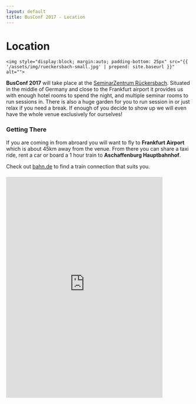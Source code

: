 ```yaml
---
layout: default
title: BusConf 2017 - Location
---
```


<div class="post">
	<h1 class="pageTitle">Location</h1>

	<img style="display:block; margin:auto; padding-bottom: 25px" src="{{ '/assets/img/rueckersbach-small.jpg' | prepend: site.baseurl }}" alt=""> 

  <p class="intro">
  <b>BusConf 2017</b> will take place at the <a href="http://www.natuerlich-tagen.de/">SeminarZentrum Rückersbach</a>. Situated in the middle of Germany and close to the Frankfurt airport it provides us with enough hotel rooms to spend the night, and multiple seminar rooms to run sessions in. There is also a huge garden for you to run session in or just relax if you need a break. If enough of you decide to show up we will even have the whole venue exclusively for ourselves!
  </p>

  <h3>Getting There</h3>
  <p class="intro">
  If you are coming in from abroard you will want to fly to <b>Frankfurt Airport</b> which is about 45km away from the venue. From there you can share a taxi ride, rent a car or board a 1 hour train to <b>Aschaffenburg Hauptbahnhof</b>.
  </p>
  <p class="intro">
  Check out <a href="https://www.bahn.com/en/view/index.shtml">bahn.de</a> to find a train connection that suits you.
  </p>
<p style="margin-top: 20px"><iframe frameborder="0" height="600" marginheight="0" marginwidth="0" scrolling="no" src="http://maps.google.com/maps?f=q&amp;source=embed&amp;hl=en&amp;geocode=&amp;q=Seminarzentrum+R%C3%BCckersbach+GmbH,+Kolpingstra%C3%9Fe,+Johannesberg&amp;aq=0&amp;sll=51.151786,10.415039&amp;sspn=9.638638,19.665527&amp;vpsrc=6&amp;ie=UTF8&amp;hq=Seminarzentrum+R%C3%BCckersbach+GmbH,&amp;hnear=Kolpingstra%C3%9Fe,+63867+Johannesberg,+Bayern&amp;t=m&amp;ll=51.138001,10.305176&amp;spn=8.275845,9.338379&amp;z=6&amp;output=embed&amp;iwloc=near" width="425">&amp;amp;amp;amp;amp;amp;amp;amp;amp;amp;amp;amp;amp;amp;lt;br/&amp;amp;amp;amp;amp;amp;amp;amp;amp;amp;amp;amp;amp;amp;gt;&amp;amp;amp;amp;amp;amp;amp;amp;amp;amp;amp;amp;amp;amp;lt;small&amp;amp;amp;amp;amp;amp;amp;amp;amp;amp;amp;amp;amp;amp;gt;&amp;amp;amp;amp;amp;amp;amp;amp;amp;amp;amp;amp;amp;amp;lt;a href="http://maps.google.de/maps?f=q&amp;amp;amp;amp;amp;amp;amp;amp;amp;amp;amp;amp;amp;amp;amp;amp;source=embed&amp;amp;amp;amp;amp;amp;amp;amp;amp;amp;amp;amp;amp;amp;amp;amp;hl=de&amp;amp;amp;amp;amp;amp;amp;amp;amp;amp;amp;amp;amp;amp;amp;amp;geocode=&amp;amp;amp;amp;amp;amp;amp;amp;amp;amp;amp;amp;amp;amp;amp;amp;q=Seminarzentrum+R%C3%BCckersbach+GmbH,+Kolpingstra%C3%9Fe,+Johannesberg&amp;amp;amp;amp;amp;amp;amp;amp;amp;amp;amp;amp;amp;amp;amp;amp;aq=0&amp;amp;amp;amp;amp;amp;amp;amp;amp;amp;amp;amp;amp;amp;amp;amp;sll=51.151786,10.415039&amp;amp;amp;amp;amp;amp;amp;amp;amp;amp;amp;amp;amp;amp;amp;amp;sspn=9.638638,19.665527&amp;amp;amp;amp;amp;amp;amp;amp;amp;amp;amp;amp;amp;amp;amp;amp;vpsrc=6&amp;amp;amp;amp;amp;amp;amp;amp;amp;amp;amp;amp;amp;amp;amp;amp;ie=UTF8&amp;amp;amp;amp;amp;amp;amp;amp;amp;amp;amp;amp;amp;amp;amp;amp;hq=Seminarzentrum+R%C3%BCckersbach+GmbH,&amp;amp;amp;amp;amp;amp;amp;amp;amp;amp;amp;amp;amp;amp;amp;amp;hnear=Kolpingstra%C3%9Fe,+63867+Johannesberg,+Bayern&amp;amp;amp;amp;amp;amp;amp;amp;amp;amp;amp;amp;amp;amp;amp;amp;t=m&amp;amp;amp;amp;amp;amp;amp;amp;amp;amp;amp;amp;amp;amp;amp;amp;ll=51.138001,10.305176&amp;amp;amp;amp;amp;amp;amp;amp;amp;amp;amp;amp;amp;amp;amp;amp;spn=8.275845,9.338379&amp;amp;amp;amp;amp;amp;amp;amp;amp;amp;amp;amp;amp;amp;amp;amp;z=6" mce_href="http://maps.google.de/maps?f=q&amp;amp;amp;amp;amp;amp;amp;amp;amp;amp;amp;amp;amp;amp;amp;amp;source=embed&amp;amp;amp;amp;amp;amp;amp;amp;amp;amp;amp;amp;amp;amp;amp;amp;hl=de&amp;amp;amp;amp;amp;amp;amp;amp;amp;amp;amp;amp;amp;amp;amp;amp;geocode=&amp;amp;amp;amp;amp;amp;amp;amp;amp;amp;amp;amp;amp;amp;amp;amp;q=Seminarzentrum+R%C3%BCckersbach+GmbH,+Kolpingstra%C3%9Fe,+Johannesberg&amp;amp;amp;amp;amp;amp;amp;amp;amp;amp;amp;amp;amp;amp;amp;amp;aq=0&amp;amp;amp;amp;amp;amp;amp;amp;amp;amp;amp;amp;amp;amp;amp;amp;sll=51.151786,10.415039&amp;amp;amp;amp;amp;amp;amp;amp;amp;amp;amp;amp;amp;amp;amp;amp;sspn=9.638638,19.665527&amp;amp;amp;amp;amp;amp;amp;amp;amp;amp;amp;amp;amp;amp;amp;amp;vpsrc=6&amp;amp;amp;amp;amp;amp;amp;amp;amp;amp;amp;amp;amp;amp;amp;amp;ie=UTF8&amp;amp;amp;amp;amp;amp;amp;amp;amp;amp;amp;amp;amp;amp;amp;amp;hq=Seminarzentrum+R%C3%BCckersbach+GmbH,&amp;amp;amp;amp;amp;amp;amp;amp;amp;amp;amp;amp;amp;amp;amp;amp;hnear=Kolpingstra%C3%9Fe,+63867+Johannesberg,+Bayern&amp;amp;amp;amp;amp;amp;amp;amp;amp;amp;amp;amp;amp;amp;amp;amp;t=m&amp;amp;amp;amp;amp;amp;amp;amp;amp;amp;amp;amp;amp;amp;amp;amp;ll=51.138001,10.305176&amp;amp;amp;amp;amp;amp;amp;amp;amp;amp;amp;amp;amp;amp;amp;amp;spn=8.275845,9.338379&amp;amp;amp;amp;amp;amp;amp;amp;amp;amp;amp;amp;amp;amp;amp;amp;z=6" style="color:#0000FF;text-align:left" mce_style="color:#0000FF;text-align:left"&amp;amp;amp;amp;amp;amp;amp;amp;amp;amp;amp;amp;amp;amp;gt;Größere Kartenansicht&amp;amp;amp;amp;amp;amp;amp;amp;amp;amp;amp;amp;amp;amp;lt;/a&amp;amp;amp;amp;amp;amp;amp;amp;amp;amp;amp;amp;amp;amp;gt;&amp;amp;amp;amp;amp;amp;amp;amp;amp;amp;amp;amp;amp;amp;lt;/small&amp;amp;amp;amp;amp;amp;amp;amp;amp;amp;amp;amp;amp;amp;gt;&amp;amp;amp;amp;amp;amp;amp;amp;amp;amp;amp;amp;amp;amp;lt;/p&amp;amp;amp;amp;amp;amp;amp;amp;amp;amp;amp;amp;amp;amp;gt;</iframe></p>

</div>
